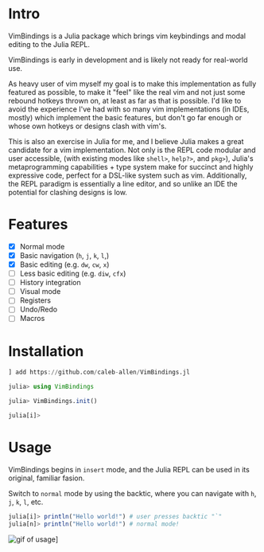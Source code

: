 # Intro

VimBindings is a Julia package which brings vim keybindings and modal editing to the Julia REPL.

VimBindings is early in development and is likely not ready for real-world use.

As heavy user of vim myself my goal is to make this implementation as fully featured as possible, to make it "feel" like the real vim and not just some rebound hotkeys thrown on, at least as far as that is possible. I'd like to avoid the experience I've had with so many vim implementations (in IDEs, mostly) which implement the basic features, but don't go far enough or whose own hotkeys or designs clash with vim's.

This is also an exercise in Julia for me, and I believe Julia makes a great candidate for a vim implementation. Not only is the REPL code modular and user accessible, (with existing modes like `shell>`, `help?>`, and `pkg>`), Julia's metaprogramming capabilities + type system make for succinct and highly expressive code, perfect for a DSL-like system such as vim. Additionally, the REPL paradigm is essentially a line editor, and so unlike an IDE the potential for clashing designs is low.

# Features
- [x] Normal mode
- [x] Basic navigation (`h`, `j`, `k`, `l`,)
- [x] Basic editing (e.g. `dw`, `cw`, `x`)
- [ ] Less basic editing (e.g. `diw`, `cfx`)
- [ ] History integration
- [ ] Visual mode
- [ ] Registers
- [ ] Undo/Redo
- [ ] Macros

# Installation

```julia
] add https://github.com/caleb-allen/VimBindings.jl

julia> using VimBindings

julia> VimBindings.init()

julia[i]> 
```

# Usage
VimBindings begins in `insert` mode, and the Julia REPL can be used in its original, familiar fasion.

Switch to `normal` mode by using the backtic, where you can navigate with `h`, `j`, `k`, `l`, etc.
```julia
julia[i]> println("Hello world!") # user presses backtic "`"
julia[n]> println("Hello world!") # normal mode!
```
![gif of usage](https://raw.githubusercontent.com/caleb-allen/VimBindings.jl/master/vimbindings.gif)]
